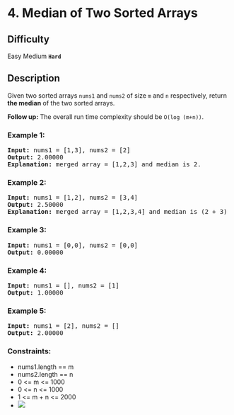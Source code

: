 # 4. Median of Two Sorted Arrays

## Difficulty

Easy Medium **`Hard`**


## Description

Given two sorted arrays `nums1` and `nums2` of size `m` and `n` respectively, return **the median** of the two sorted arrays.

**Follow up:** The overall run time complexity should be `O(log (m+n))`.

 

### Example 1:


<pre>
<b>Input:</b> nums1 = [1,3], nums2 = [2]
<b>Output:</b> 2.00000
<b>Explanation:</b> merged array = [1,2,3] and median is 2.
</pre>

### Example 2:

<pre>
<b>Input:</b> nums1 = [1,2], nums2 = [3,4]
<b>Output:</b> 2.50000
<b>Explanation:</b> merged array = [1,2,3,4] and median is (2 + 3) / 2 = 2.5.
</pre>

### Example 3:

<pre>
<b>Input:</b> nums1 = [0,0], nums2 = [0,0]
<b>Output:</b> 0.00000
</pre>

### Example 4:

<pre>
<b>Input:</b> nums1 = [], nums2 = [1]
<b>Output:</b> 1.00000
</pre>

### Example 5:

<pre>
<b>Input:</b> nums1 = [2], nums2 = []
<b>Output:</b> 2.00000
</pre>
 

### Constraints:

* nums1.length == m
* nums2.length == n
* 0 <= m <= 1000
* 0 <= n <= 1000
* 1 <= m + n <= 2000
* <img src="http://latex.codecogs.com/gif.latex?-106 <= nums1[i], nums2[i] <= 106">
